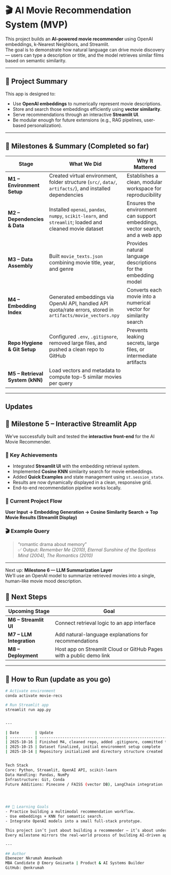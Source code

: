 # 🎬 AI Movie Recommendation System (MVP)

This project builds an **AI-powered movie recommender** using OpenAI embeddings, k-Nearest Neighbors, and Streamlit.  
The goal is to demonstrate how natural language can drive movie discovery — users can type a description or title, and the model retrieves similar films based on semantic similarity.

---

## 🧱 Project Summary

This app is designed to:
- Use **OpenAI embeddings** to numerically represent movie descriptions.
- Store and search those embeddings efficiently using **vector similarity**.
- Serve recommendations through an interactive **Streamlit UI**.
- Be modular enough for future extensions (e.g., RAG pipelines, user-based personalization).

---

## 🧩 Milestones & Summary (Completed so far)

| Stage | What We Did | Why It Mattered |
|-------|--------------|----------------|
| **M1 – Environment Setup** | Created virtual environment, folder structure (`src/`, `data/`, `artifacts/`), and installed dependencies | Establishes a clean, modular workspace for reproducibility |
| **M2 – Dependencies & Data** | Installed `openai`, `pandas`, `numpy`, `scikit-learn`, and `streamlit`; loaded and cleaned movie dataset | Ensures the environment can support embeddings, vector search, and a web app |
| **M3 – Data Assembly** | Built `movie_texts.json` combining movie title, year, and genre | Provides natural language descriptions for the embedding model |
| **M4 – Embedding Index** | Generated embeddings via OpenAI API, handled API quota/rate errors, stored in `artifacts/movie_vectors.npy` | Converts each movie into a numerical vector for similarity search |
| **Repo Hygiene & Git Setup** | Configured `.env`, `.gitignore`, removed large files, and pushed a clean repo to GitHub | Prevents leaking secrets, large files, or intermediate artifacts |
| **M5 – Retrieval System (kNN)** | Load vectors and metadata to compute top-5 similar movies per query |
---

## Updates
## 🏁 Milestone 5 – Interactive Streamlit App

We’ve successfully built and tested the **interactive front-end** for the AI Movie Recommender.

### 🔹 Key Achievements
- Integrated **Streamlit UI** with the embedding retrieval system.
- Implemented **Cosine KNN** similarity search for movie embeddings.
- Added **Quick Examples** and state management using `st.session_state`.
- Results are now dynamically displayed in a clean, responsive grid.
- End-to-end recommendation pipeline works locally.

### 🧩 Current Project Flow
**User Input → Embedding Generation → Cosine Similarity Search → Top Movie Results (Streamlit Display)**

### 🎬 Example Query
> “romantic drama about memory”  
✅ Output: *Remember Me (2010), Eternal Sunshine of the Spotless Mind (2004), The Romantics (2010)*

---

Next up: **Milestone 6 — LLM Summarization Layer**  
We’ll use an OpenAI model to summarize retrieved movies into a single, human-like movie mood description.


## 🧭 Next Steps

| Upcoming Stage | Goal |
|----------------|------|
| **M6 – Streamlit UI** | Connect retrieval logic to an app interface |
| **M7 – LLM Integration** | Add natural-language explanations for recommendations |
| **M8 – Deployment** | Host app on Streamlit Cloud or GitHub Pages with a public demo link |

---

## 🚀 How to Run (update as you go)

```bash
# Activate environment
conda activate movie-recs

# Run Streamlit app
streamlit run app.py


---

| Date       | Update                                                           |
| ---------- | ---------------------------------------------------------------- |
| 2025-10-16 | Finished M4, cleaned repo, added .gitignore, committed to GitHub |
| 2025-10-15 | Dataset finalized, initial environment setup complete            |
| 2025-10-14 | Repository initialized and directory structure created           |


Tech Stack
Core: Python, Streamlit, OpenAI API, scikit-learn
Data Handling: Pandas, NumPy
Infrastructure: Git, Conda
Future Additions: Pinecone / FAISS (vector DB), LangChain integration




## 🧠 Learning Goals
- Practice building a multimodal recommendation workflow.
- Use embeddings + KNN for semantic search.
- Integrate OpenAI models into a small full-stack prototype.

This project isn’t just about building a recommender — it’s about understanding how semantic similarity, vector representations, and retrieval pipelines can evolve into full-scale AI products.
Every milestone mirrors the real-world process of building AI-driven apps: from prototype to deployment with transparency, modularity, and best practices.

---

## Author
Ebenezer Nkrumah Amankwah
MBA Candidate @ Emory Goizueta | Product & AI Systems Builder
GitHub: @enkrumah
